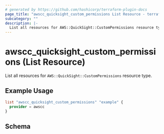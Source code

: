 ```yaml
---
# generated by https://github.com/hashicorp/terraform-plugin-docs
page_title: "awscc_quicksight_custom_permissions List Resource - terraform-provider-awscc"
subcategory: ""
description: |-
  List all resources for AWS::QuickSight::CustomPermissions resource type.
---
```


# awscc_quicksight_custom_permissions (List Resource)

List all resources for `AWS::QuickSight::CustomPermissions` resource type.

## Example Usage

```terraform
list "awscc_quicksight_custom_permissions" "example" {
  provider = awscc
}
```

<!-- schema generated by tfplugindocs -->
## Schema
